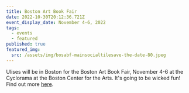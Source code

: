 ```yaml
---
title: Boston Art Book Fair
date: 2022-10-30T20:12:36.721Z
event_display_date: November 4-6, 2022
tags:
  - events
  - featured
published: true
featured_img:
  src: /assets/img/bosabf-mainsocialtilesave-the-date-80.jpeg
---
```


U﻿lises will be in Boston for the Boston Art Book Fair, November 4-6 at the Cyclorama at the Boston Center for the Arts. It's going to be wicked fun! Find out more [here](https://bostonartbookfair.com/).
